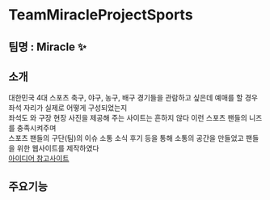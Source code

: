 # TeamMiracleProjectSports
## 팀명 : Miracle ✨

## 소개
대한민국 4대 스포츠 축구, 야구, 농구, 배구 경기들을 관람하고 싶은데 예매를 할 경우 좌석 자리가 실제로 어떻게 구성되었는지<br>
좌석도 와 구장 현장 사진을 제공해 주는 사이트는 흔하지 않다 이런 스포츠 팬들의 니즈를 충족시켜주며<br>
스포츠 팬들의 구단(팀)의 이슈 소통 소식 후기 등을 통해 소통의 공간을 만들었고 팬들을 위한 웹사이트를 제작하였다<br>
[아이디어 참고사이트](https://myseatcheck.com/)

## 주요기능

